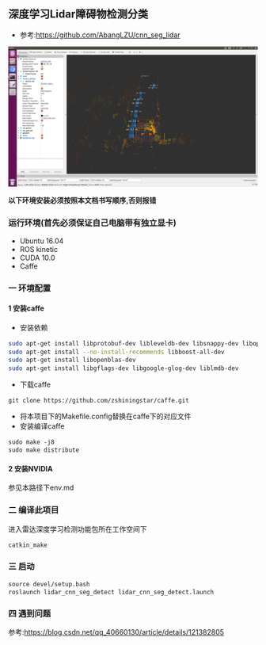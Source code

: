 ## 深度学习Lidar障碍物检测分类
* 参考:https://github.com/AbangLZU/cnn_seg_lidar

![results](https://github.com/zshiningstar/lidar_cnn_seg/blob/cnn_seg_caffe/results/results.png)

**以下环境安装必须按照本文档书写顺序,否则报错**
### 运行环境(首先必须保证自己电脑带有独立显卡)
* Ubuntu 16.04
* ROS kinetic
* CUDA 10.0
* Caffe

### 一 环境配置

#### 1 安装caffe
* 安装依赖

```sh
sudo apt-get install libprotobuf-dev libleveldb-dev libsnappy-dev libopencv-dev libhdf5-serial-dev protobuf-compiler
sudo apt-get install --no-install-recommends libboost-all-dev
sudo apt-get install libopenblas-dev
sudo apt-get install libgflags-dev libgoogle-glog-dev liblmdb-dev
```

* 下载caffe
```
git clone https://github.com/zshiningstar/caffe.git
```

* 将本项目下的Makefile.config替换在caffe下的对应文件
* 安装编译caffe
```
sudo make -j8
sudo make distribute
```
#### 2 安装NVIDIA
参见本路径下env.md

### 二 编译此项目
进入雷达深度学习检测功能包所在工作空间下
```
catkin_make
```

### 三 启动
```
source devel/setup.bash
roslaunch lidar_cnn_seg_detect lidar_cnn_seg_detect.launch 
```
### 四 遇到问题
参考:https://blog.csdn.net/qq_40660130/article/details/121382805

